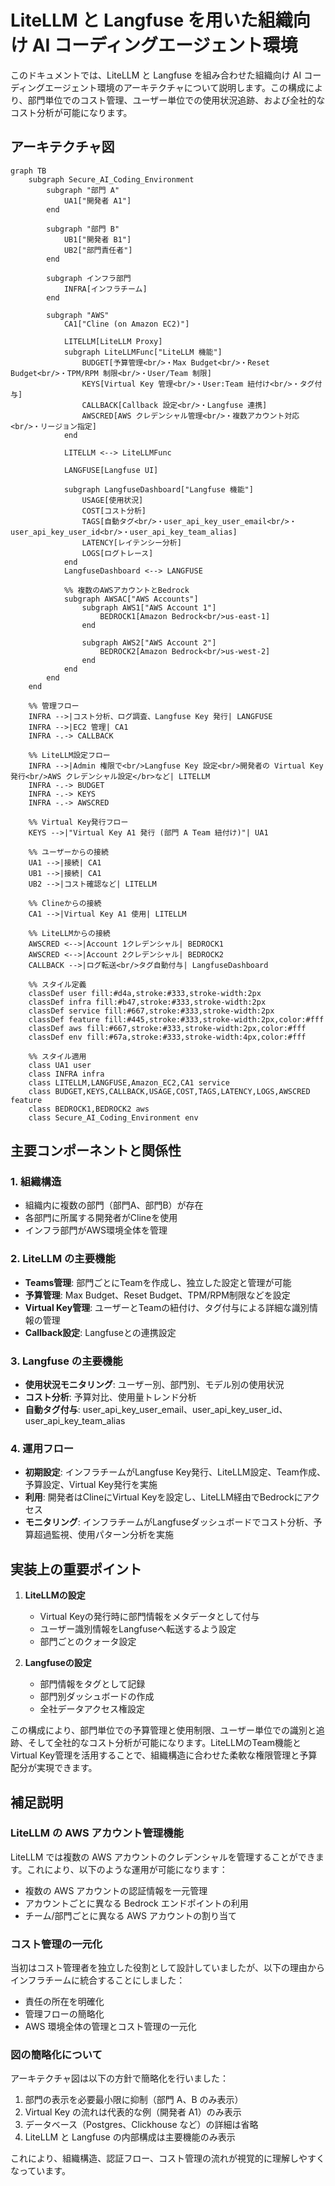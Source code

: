 # LiteLLM と Langfuse を用いた組織向け AI コーディングエージェント環境

このドキュメントでは、LiteLLM と Langfuse を組み合わせた組織向け AI コーディングエージェント環境のアーキテクチャについて説明します。この構成により、部門単位でのコスト管理、ユーザー単位での使用状況追跡、および全社的なコスト分析が可能になります。

## アーキテクチャ図

```mermaid
graph TB
    subgraph Secure_AI_Coding_Environment
        subgraph "部門 A"
            UA1["開発者 A1"]
        end

        subgraph "部門 B"
            UB1["開発者 B1"]
            UB2["部門責任者"]
        end
            
        subgraph インフラ部門
            INFRA[インフラチーム]
        end
        
        subgraph "AWS"
            CA1["Cline (on Amazon EC2)"]
            
            LITELLM[LiteLLM Proxy]
            subgraph LiteLLMFunc["LiteLLM 機能"]
                BUDGET[予算管理<br/>・Max Budget<br/>・Reset Budget<br/>・TPM/RPM 制限<br/>・User/Team 制限]
                KEYS[Virtual Key 管理<br/>・User:Team 紐付け<br/>・タグ付与]
                CALLBACK[Callback 設定<br/>・Langfuse 連携]
                AWSCRED[AWS クレデンシャル管理<br/>・複数アカウント対応<br/>・リージョン指定]
            end
                    
            LITELLM <--> LiteLLMFunc

            LANGFUSE[Langfuse UI]
                    
            subgraph LangfuseDashboard["Langfuse 機能"]
                USAGE[使用状況]
                COST[コスト分析]
                TAGS[自動タグ<br/>・user_api_key_user_email<br/>・user_api_key_user_id<br/>・user_api_key_team_alias]
                LATENCY[レイテンシー分析]
                LOGS[ログトレース]
            end    
            LangfuseDashboard <--> LANGFUSE
            
            %% 複数のAWSアカウントとBedrock
            subgraph AWSAC["AWS Accounts"]
                subgraph AWS1["AWS Account 1"]
                    BEDROCK1[Amazon Bedrock<br/>us-east-1]
                end
                
                subgraph AWS2["AWS Account 2"]
                    BEDROCK2[Amazon Bedrock<br/>us-west-2]
                end
            end
        end
    end
    
    %% 管理フロー
    INFRA -->|コスト分析、ログ調査、Langfuse Key 発行| LANGFUSE
    INFRA -->|EC2 管理| CA1
    INFRA -.-> CALLBACK
    
    %% LiteLLM設定フロー
    INFRA -->|Admin 権限で<br/>Langfuse Key 設定<br/>開発者の Virtual Key 発行<br/>AWS クレデンシャル設定</br>など| LITELLM
    INFRA -.-> BUDGET
    INFRA -.-> KEYS
    INFRA -.-> AWSCRED
    
    %% Virtual Key発行フロー
    KEYS -->|"Virtual Key A1 発行 (部門 A Team 紐付け)"| UA1
    
    %% ユーザーからの接続
    UA1 -->|接続| CA1
    UB1 -->|接続| CA1
    UB2 -->|コスト確認など| LITELLM
    
    %% Clineからの接続
    CA1 -->|Virtual Key A1 使用| LITELLM
    
    %% LiteLLMからの接続
    AWSCRED <-->|Account 1クレデンシャル| BEDROCK1
    AWSCRED <-->|Account 2クレデンシャル| BEDROCK2
    CALLBACK -->|ログ転送<br/>タグ自動付与| LangfuseDashboard
    
    %% スタイル定義
    classDef user fill:#d4a,stroke:#333,stroke-width:2px
    classDef infra fill:#b47,stroke:#333,stroke-width:2px
    classDef service fill:#667,stroke:#333,stroke-width:2px
    classDef feature fill:#445,stroke:#333,stroke-width:2px,color:#fff
    classDef aws fill:#667,stroke:#333,stroke-width:2px,color:#fff
    classDef env fill:#67a,stroke:#333,stroke-width:4px,color:#fff
    
    %% スタイル適用
    class UA1 user
    class INFRA infra
    class LITELLM,LANGFUSE,Amazon_EC2,CA1 service
    class BUDGET,KEYS,CALLBACK,USAGE,COST,TAGS,LATENCY,LOGS,AWSCRED feature
    class BEDROCK1,BEDROCK2 aws
    class Secure_AI_Coding_Environment env
```

## 主要コンポーネントと関係性

### 1. 組織構造
- 組織内に複数の部門（部門A、部門B）が存在
- 各部門に所属する開発者がClineを使用
- インフラ部門がAWS環境全体を管理

### 2. LiteLLM の主要機能
- **Teams管理**: 部門ごとにTeamを作成し、独立した設定と管理が可能
- **予算管理**: Max Budget、Reset Budget、TPM/RPM制限などを設定
- **Virtual Key管理**: ユーザーとTeamの紐付け、タグ付与による詳細な識別情報の管理
- **Callback設定**: Langfuseとの連携設定

### 3. Langfuse の主要機能
- **使用状況モニタリング**: ユーザー別、部門別、モデル別の使用状況
- **コスト分析**: 予算対比、使用量トレンド分析
- **自動タグ付与**: user_api_key_user_email、user_api_key_user_id、user_api_key_team_alias

### 4. 運用フロー
- **初期設定**: インフラチームがLangfuse Key発行、LiteLLM設定、Team作成、予算設定、Virtual Key発行を実施
- **利用**: 開発者はClineにVirtual Keyを設定し、LiteLLM経由でBedrockにアクセス
- **モニタリング**: インフラチームがLangfuseダッシュボードでコスト分析、予算超過監視、使用パターン分析を実施

## 実装上の重要ポイント

1. **LiteLLMの設定**
   - Virtual Keyの発行時に部門情報をメタデータとして付与
   - ユーザー識別情報をLangfuseへ転送するよう設定
   - 部門ごとのクォータ設定

2. **Langfuseの設定**
   - 部門情報をタグとして記録
   - 部門別ダッシュボードの作成
   - 全社データアクセス権設定

この構成により、部門単位での予算管理と使用制限、ユーザー単位での識別と追跡、そして全社的なコスト分析が可能になります。LiteLLMのTeam機能とVirtual Key管理を活用することで、組織構造に合わせた柔軟な権限管理と予算配分が実現できます。

## 補足説明

### LiteLLM の AWS アカウント管理機能
LiteLLM では複数の AWS アカウントのクレデンシャルを管理することができます。これにより、以下のような運用が可能になります：

- 複数の AWS アカウントの認証情報を一元管理
- アカウントごとに異なる Bedrock エンドポイントの利用
- チーム/部門ごとに異なる AWS アカウントの割り当て

### コスト管理の一元化
当初はコスト管理者を独立した役割として設計していましたが、以下の理由からインフラチームに統合することにしました：

- 責任の所在を明確化
- 管理フローの簡略化
- AWS 環境全体の管理とコスト管理の一元化

### 図の簡略化について
アーキテクチャ図は以下の方針で簡略化を行いました：

1. 部門の表示を必要最小限に抑制（部門 A、B のみ表示）
2. Virtual Key の流れは代表的な例（開発者 A1）のみ表示
3. データベース（Postgres、Clickhouse など）の詳細は省略
4. LiteLLM と Langfuse の内部構成は主要機能のみ表示

これにより、組織構造、認証フロー、コスト管理の流れが視覚的に理解しやすくなっています。
